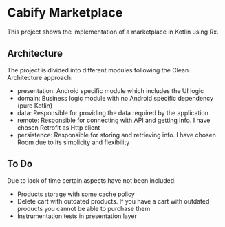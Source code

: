 # Cabify Marketplace

This project shows the implementation of a marketplace in Kotlin using Rx.

## Architecture
The project is divided into different modules following the Clean Architecture approach:

- presentation: Android specific module which includes the UI logic
- domain: Business logic module with no Android specific dependency (pure Kotlin)
- data: Responsible for providing the data required by the application
- remote: Responsible for connecting with API and getting info. I have chosen Retrofit as Http client
- persistence: Responsible for storing and retrieving info. I have chosen Room due to its simplicity and flexibility

## To Do
Due to lack of time certain aspects have not been included:
- Products storage with some cache policy
- Delete cart with outdated products. If you have a cart with outdated products you cannot be able to purchase them
- Instrumentation tests in presentation layer
